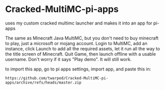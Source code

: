 # Cracked-MultiMC-pi-apps
uses my custom cracked multimc launcher and makes it into an app for pi-apps

The same as Minecraft Java MultiMC, but you don't need to buy minecraft to play, just a microsoft or mojang account. Login to MultiMC, add an instance, click Launch to add all the required assets, let it run all the way to the title screen of Minecraft. Quit Game, then launch offline with a usable username. Don't worry if it says "Play demo". It will still work.

to import this app, go to pi apps settings, import app, and paste this in:

`https://github.com/twarped/Cracked-MultiMC-pi-apps/archive/refs/heads/master.zip`
